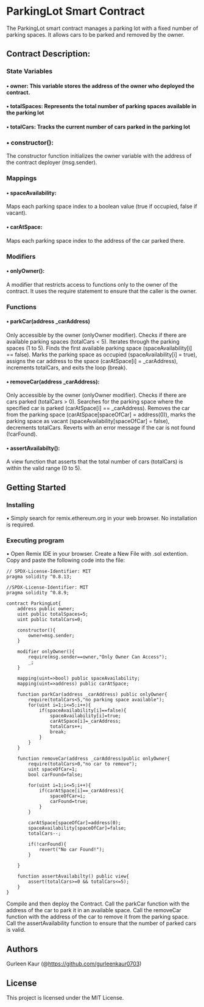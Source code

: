 # ParkingLot Smart Contract
The ParkingLot smart contract manages a parking lot with a fixed number of parking spaces.
It allows cars to be parked and removed by the owner.
## Contract Description:

### State Variables

#### •	owner: This variable stores the address of the owner who deployed the contract.
#### •	totalSpaces: Represents the total number of parking spaces available in the parking lot
#### •	totalCars: Tracks the current number of cars parked in the parking lot

### •	constructor():
The constructor function initializes the owner variable with the address of the contract deployer (msg.sender).

### Mappings

#### •	spaceAvailability:
Maps each parking space index to a boolean value (true if occupied, false if vacant).
#### •  carAtSpace:
Maps each parking space index to the address of the car parked there.

### Modifiers
#### • onlyOwner():
A modifier that restricts access to functions only to the owner of the contract.
It uses the require statement to ensure that the caller is the owner.

### Functions
#### •	parkCar(address _carAddress)
Only accessible by the owner (onlyOwner modifier).
Checks if there are available parking spaces (totalCars < 5).
Iterates through the parking spaces (1 to 5).
Finds the first available parking space (spaceAvailability[i] == false).
Marks the parking space as occupied (spaceAvailability[i] = true), 
assigns the car address to the space (carAtSpace[i] = _carAddress), increments totalCars, and exits the loop (break).
#### •	removeCar(address _carAddress):
Only accessible by the owner (onlyOwner modifier).
Checks if there are cars parked (totalCars > 0).
Searches for the parking space where the specified car is parked (carAtSpace[i] == _carAddress).
Removes the car from the parking space (carAtSpace[spaceOfCar] = address(0)), marks the parking space as vacant (spaceAvailability[spaceOfCar] = false), decrements totalCars.
Reverts with an error message if the car is not found (!carFound).
#### •	assertAvailabilty():
A view function that asserts that the total number of cars (totalCars) is within the valid range (0 to 5).

## Getting Started

### Installing

•	Simply search for remix.ethereum.org in your web browser.	No installation is required.

### Executing program
• Open Remix IDE in your browser. Create a New File with .sol extention. Copy and paste the following code into the file:
```
// SPDX-License-Identifier: MIT
pragma solidity ^0.8.13;

//SPDX-License-Identifier: MIT
pragma solidity ^0.8.9;

contract ParkingLot{
    address public owner;
    uint public totalSpaces=5;
    uint public totalCars=0;

    constructor(){
        owner=msg.sender;
    }

    modifier onlyOwner(){
        require(msg.sender==owner,"Only Owner Can Access");
        _;
    }

    mapping(uint=>bool) public spaceAvailability;
    mapping(uint=>address) public carAtSpace;

    function parkCar(address _carAddress) public onlyOwner{
        require(totalCars<5,"no parking space available");
        for(uint i=1;i<=5;i++){
            if(spaceAvailability[i]==false){
                spaceAvailability[i]=true;
                carAtSpace[i]=_carAddress;
                totalCars++;
                break;
            }
        }
    }

    function removeCar(address _carAddress)public onlyOwner{
        require(totalCars>0,"no car to remove");
        uint spaceOfCar=1;
        bool carFound=false;

        for(uint i=1;i<=5;i++){
            if(carAtSpace[i]==_carAddress){
                spaceOfCar=i;
                carFound=true;
            }
        }

        carAtSpace[spaceOfCar]=address(0);
        spaceAvailability[spaceOfCar]=false;
        totalCars--;

        if(!carFound){
            revert("No car Found!");
        }

    }

    function assertAvailabilty() public view{
        assert(totalCars>=0 && totalCars<=5);
    }
}
```
Compile and then deploy the Contract. Call the parkCar function with the address of the car to park it in an available space.
Call the removeCar function with the address of the car to remove it from the parking space.
Call the assertAvailability function to ensure that the number of parked cars is valid.

## Authors

Gurleen Kaur
(@https://github.com/gurleenkaur0703)

## License

This project is licensed under the MIT License.
